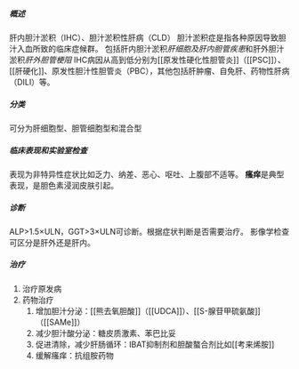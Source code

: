 ##### 概述
肝内胆汁淤积（IHC）、胆汁淤积性肝病（CLD）
胆汁淤积症是指各种原因导致胆汁入血所致的临床症候群。 包括肝内胆汁淤积*肝细胞及肝内胆管疾患*和肝外胆汁淤积*肝外胆管梗阻*
IHC病因从高到低分别为[[原发性硬化性胆管炎]]（[[PSC]]）、[[肝硬化]]、原发性胆汁性胆管炎（PBC），其他包括肝肿瘤、自免肝、药物性肝病（DILI）等。
##### 分类
可分为肝细胞型、胆管细胞型和混合型
##### 临床表现和实验室检查
表现为非特异性症状比如乏力、纳差、恶心、呕吐、上腹部不适等。
**瘙痒**是典型表现，是胆色素浸润皮肤引起。
##### 诊断
ALP>1.5×ULN，GGT>3×ULN可诊断。根据症状判断是否需要治疗。
影像学检查可区分是肝外还是肝内。
##### 治疗
1. 治疗原发病
2. 药物治疗
	1. 增加胆汁分泌：[[熊去氧胆酸]]（[[UDCA]]）、[[S-腺苷甲硫氨酸]]（[[SAMe]]）
	2. 减少胆汁酸分泌：糖皮质激素、苯巴比妥
	3. 促进清除，减少肝肠循环：IBAT抑制剂和胆酸螯合剂比如[[考来烯胺]]
	4. 缓解瘙痒：抗组胺药物